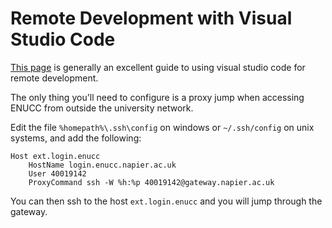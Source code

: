 # Remote Development with Visual Studio Code

[This page](https://code.visualstudio.com/docs/remote/ssh) is generally an excellent guide to using visual studio code for remote development.

The only thing you'll need to configure is a proxy jump when accessing ENUCC from outside the university network.

Edit the file `%homepath%\.ssh\config` on windows or `~/.ssh/config` on unix systems, and add the following:

```
Host ext.login.enucc
    HostName login.enucc.napier.ac.uk
    User 40019142
    ProxyCommand ssh -W %h:%p 40019142@gateway.napier.ac.uk
```

You can then ssh to the host `ext.login.enucc` and you will jump through the gateway.
